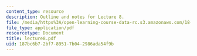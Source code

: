 ```yaml
---
content_type: resource
description: Outline and notes for Lecture 8.
file: /media/https%3A/open-learning-course-data-rc.s3.amazonaws.com/18-965-geometry-of-manifolds-fall-2004/187bc6b72bf789517b042986ada54f9b_lecture8.pdf
file_type: application/pdf
resourcetype: Document
title: lecture8.pdf
uid: 187bc6b7-2bf7-8951-7b04-2986ada54f9b
---
```

